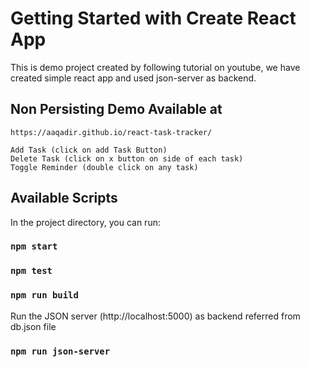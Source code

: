 # Getting Started with Create React App

This is demo project created by following tutorial on youtube, we have created simple react app and used json-server as backend.

## Non Persisting Demo Available at

    https://aaqadir.github.io/react-task-tracker/

    Add Task (click on add Task Button)
    Delete Task (click on x button on side of each task)
    Toggle Reminder (double click on any task)

## Available Scripts

In the project directory, you can run:

### `npm start`

### `npm test`

### `npm run build`

Run the JSON server (http://localhost:5000) as backend referred from db.json file

### `npm run json-server`
